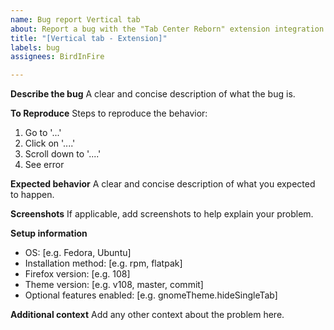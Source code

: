 ```yaml
---
name: Bug report Vertical tab
about: Report a bug with the "Tab Center Reborn" extension integration (gnomeTheme.extensions.tabCenterReborn)
title: "[Vertical tab - Extension]"
labels: bug
assignees: BirdInFire

---
```


**Describe the bug**
A clear and concise description of what the bug is.

**To Reproduce**
Steps to reproduce the behavior:
1. Go to '...'
2. Click on '....'
3. Scroll down to '....'
4. See error

**Expected behavior**
A clear and concise description of what you expected to happen.

**Screenshots**
If applicable, add screenshots to help explain your problem.

**Setup information**
 - OS: [e.g. Fedora, Ubuntu]
 - Installation method: [e.g. rpm, flatpak]
 - Firefox version: [e.g. 108]
 - Theme version: [e.g. v108, master, commit]
 - Optional features enabled: [e.g. gnomeTheme.hideSingleTab]

**Additional context**
Add any other context about the problem here.
